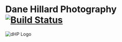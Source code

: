 # Dane Hillard Photography [![Build Status](https://travis-ci.org/dane-hillard-photography/dhp.svg?branch=master)](https://travis-ci.org/dane-hillard-photography/dhp)

![dHP Logo](assets/images/logos/dhp.png)
